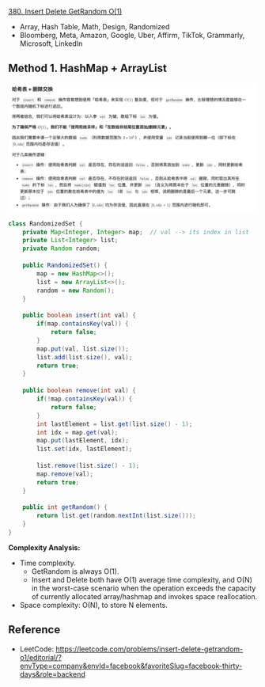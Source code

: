 [380. Insert Delete GetRandom O(1)](https://leetcode.com/problems/insert-delete-getrandom-o1/)

* Array, Hash Table, Math, Design, Randomized
* Bloomberg, Meta, Amazon, Google, Uber, Affirm, TikTok, Grammarly, Microsoft, LinkedIn


## Method 1. HashMap + ArrayList
![](images/0380_Analysis.png)
```java
class RandomizedSet {
    private Map<Integer, Integer> map;  // val --> its index in list
    private List<Integer> list;
    private Random random;

    public RandomizedSet() {
        map = new HashMap<>();
        list = new ArrayList<>();
        random = new Random();
    }
    
    public boolean insert(int val) {
        if(map.containsKey(val)) {
            return false;
        }
        map.put(val, list.size());
        list.add(list.size(), val);
        return true;
    }
    
    public boolean remove(int val) {
        if(!map.containsKey(val)) {
            return false;
        }
        int lastElement = list.get(list.size() - 1);
        int idx = map.get(val);
        map.put(lastElement, idx);
        list.set(idx, lastElement);

        list.remove(list.size() - 1);
        map.remove(val);
        return true;
    }
    
    public int getRandom() {
        return list.get(random.nextInt(list.size()));
    }
}
```
**Complexity Analysis:**
* Time complexity. 
  * GetRandom is always O(1). 
  * Insert and Delete both have O(1) average time complexity, and O(N) in the worst-case scenario when the operation exceeds the capacity of currently allocated array/hashmap and invokes space reallocation.
* Space complexity: O(N), to store N elements.


## Reference
* LeetCode: https://leetcode.com/problems/insert-delete-getrandom-o1/editorial/?envType=company&envId=facebook&favoriteSlug=facebook-thirty-days&role=backend
